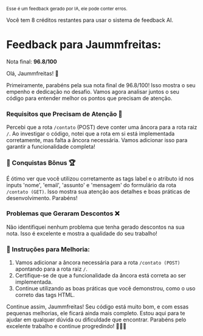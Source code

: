 <sup>Esse é um feedback gerado por IA, ele pode conter erros.</sup>

Você tem 8 créditos restantes para usar o sistema de feedback AI.

# Feedback para Jaummfreitas:

Nota final: **96.8/100**

Olá, Jaummfreitas! 🚀

Primeiramente, parabéns pela sua nota final de 96.8/100! Isso mostra o seu empenho e dedicação no desafio. Vamos agora analisar juntos o seu código para entender melhor os pontos que precisam de atenção.

### Requisitos que Precisam de Atenção 🧐
Percebi que a rota `/contato` (POST) deve conter uma âncora para a rota raiz `/`. Ao investigar o código, notei que a rota em si está implementada corretamente, mas falta a âncora necessária. Vamos adicionar isso para garantir a funcionalidade completa!

### 🎉 Conquistas Bônus 🏆
É ótimo ver que você utilizou corretamente as tags label e o atributo id nos inputs 'nome', 'email', 'assunto' e 'mensagem' do formulário da rota `/contato (GET)`. Isso mostra sua atenção aos detalhes e boas práticas de desenvolvimento. Parabéns!

### Problemas que Geraram Descontos ❌
Não identifiquei nenhum problema que tenha gerado descontos na sua nota. Isso é excelente e mostra a qualidade do seu trabalho!

### 📝 Instruções para Melhoria:
1. Vamos adicionar a âncora necessária para a rota `/contato (POST)` apontando para a rota raiz `/`.
2. Certifique-se de que a funcionalidade da âncora está correta ao ser implementada.
3. Continue utilizando as boas práticas que você demonstrou, como o uso correto das tags HTML.

Continue assim, Jaummfreitas! Seu código está muito bom, e com essas pequenas melhorias, ele ficará ainda mais completo. Estou aqui para te ajudar em qualquer dúvida ou dificuldade que encontrar. Parabéns pelo excelente trabalho e continue progredindo! 🌟💡🚀
